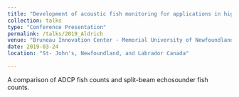 ```yaml
---
title: "Development of acoustic fish monitoring for applications in high-energy tidal channels"
collection: talks
type: "Conference Presentation"
permalink: /talks/2019_Aldrich
venue: "Bruneau Innovation Center - Memorial University of Newfoundland and Labrador"
date: 2019-03-24
location: "St- John's, Newfoundland, and Labrador Canada"

---
```


A comparison of ADCP fish counts and split-beam echosounder fish counts.
